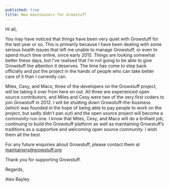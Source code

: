 ```yaml
---
published: true
title: New maintainers for Growstuff
---
```


Hi all,

You may have noticed that things have been very quiet with Growstuff for the last year or so. This is primarily because I have been dealing with some serious health issues that left me unable to manage Growstuff, or even to spend much time online, since early 2015. Things are looking somewhat better these days, but I’ve realised that I’m not going to be able to give Growstuff the attention it deserves. The time has come to step back officially and put the project in the hands of people who can take better care of it than I currently can.

Miles, Cesy, and Maco, three of the developers on the Growstuff project, will be taking it over from here on out. All three are experienced open source contributors, and Miles and Cesy were two of the very first coders to join Growstuff in 2012. I will be shutting down Growstuff-the-business (which was founded in the hope of being able to pay people to work on the project, but sadly didn’t pan out) and the open source project will become a community-run one. I know that Miles, Cesy, and Maco will do a brilliant job, continuing to build the Growstuff platform as well as maintaining Growstuff’s traditions as a supportive and welcoming open source community. I wish them all the best.

For any future enquiries about Growstuff, please contact them at maintainers@growstuff.org

Thank you for supporting Growstuff.

Regards,

Alex Bayley
